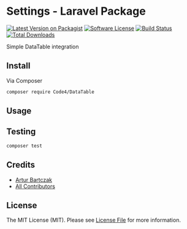 # Settings - Laravel Package

[![Latest Version on Packagist][ico-version]][link-packagist]
[![Software License][ico-license]](LICENSE)
[![Build Status][ico-travis]][link-travis]
[![Total Downloads][ico-downloads]][link-downloads]

Simple DataTable integration

## Install

Via Composer

``` bash
composer require Code4/DataTable
```

## Usage









## Testing

``` bash
composer test
```

## Credits

- [Artur Bartczak][link-author]
- [All Contributors][link-contributors]

## License

The MIT License (MIT). Please see [License File](LICENSE.md) for more information.

[ico-version]: https://img.shields.io/packagist/v/Code4/DataTable.svg?style=flat-square
[ico-license]: https://img.shields.io/packagist/l/Code4/DataTable.svg?style=flat-square
[ico-travis]: https://img.shields.io/travis/Code4/DataTable/master.svg?style=flat-square
[ico-downloads]: https://img.shields.io/packagist/dt/Code4/DataTable.svg?style=flat-square

[link-packagist]: https://packagist.org/packages/Code4/DataTable
[link-travis]: https://travis-ci.org/Code4/DataTable
[link-downloads]: https://packagist.org/packages/Code4/DataTable
[link-author]: https://github.com/code4interactive
[link-contributors]: ../../contributors
